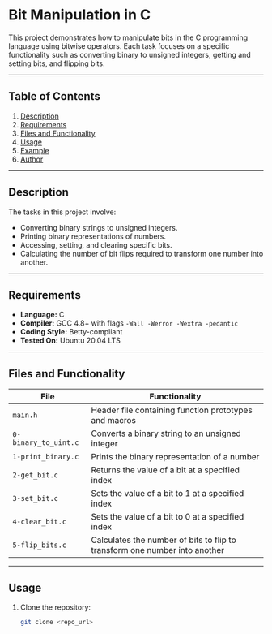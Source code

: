 # Bit Manipulation in C

This project demonstrates how to manipulate bits in the C programming language using bitwise operators. Each task focuses on a specific functionality such as converting binary to unsigned integers, getting and setting bits, and flipping bits.

---

## Table of Contents
1. [Description](#description)
2. [Requirements](#requirements)
3. [Files and Functionality](#files-and-functionality)
4. [Usage](#usage)
5. [Example](#example)
6. [Author](#author)

---

## Description
The tasks in this project involve:
- Converting binary strings to unsigned integers.
- Printing binary representations of numbers.
- Accessing, setting, and clearing specific bits.
- Calculating the number of bit flips required to transform one number into another.

---

## Requirements
- **Language:** C
- **Compiler:** GCC 4.8+ with flags `-Wall -Werror -Wextra -pedantic`
- **Coding Style:** Betty-compliant
- **Tested On:** Ubuntu 20.04 LTS

---

## Files and Functionality
| File                     | Functionality                                                                    |
|--------------------------|----------------------------------------------------------------------------------|
| `main.h`                 | Header file containing function prototypes and macros                           |
| `0-binary_to_uint.c`     | Converts a binary string to an unsigned integer                                  |
| `1-print_binary.c`       | Prints the binary representation of a number                                    |
| `2-get_bit.c`            | Returns the value of a bit at a specified index                                 |
| `3-set_bit.c`            | Sets the value of a bit to 1 at a specified index                               |
| `4-clear_bit.c`          | Sets the value of a bit to 0 at a specified index                               |
| `5-flip_bits.c`          | Calculates the number of bits to flip to transform one number into another      |

---

## Usage
1. Clone the repository:
   ```bash
   git clone <repo_url>


